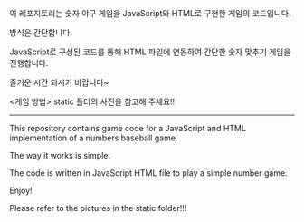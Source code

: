 이 레포지토리는
숫자 야구 게임을 JavaScript와 HTML로 구현한 게임의 코드입니다.

방식은 간단합니다.

JavaScript로 구성된 코드를 통해
HTML 파일에 연동하여 간단한 숫자 맞추기 게임을 진행합니다.

즐거운 시간 되시기 바랍니다~

<게임 방법>
static 폴더의 사진을 참고해 주세요!!

---

This repository contains
game code for a JavaScript and HTML implementation of a numbers baseball game.

The way it works is simple.

The code is written in JavaScript
HTML file to play a simple number game.

Enjoy!

<How to play the game>
Please refer to the pictures in the static folder!!!
